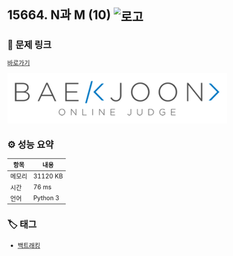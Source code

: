 # 15664. N과 M (10) <img src="https://d2gd6pc034wcta.cloudfront.net/tier/9.svg" alt="로고" height="32" style="vertical-align: middle;" />

## 🔗 문제 링크

[바로가기](https://www.acmicpc.net/problem/15664)

![백준 로고](../../images/boj.png)

## ⚙️ 성능 요약

| 항목   | 내용     |
| ------ | -------- |
| 메모리 | 31120 KB |
| 시간   | 76 ms    |
| 언어   | Python 3 |

## 🏷️ 태그

- [백트래킹](https://www.acmicpc.net/problemset?sort=ac_desc&algo=5)
